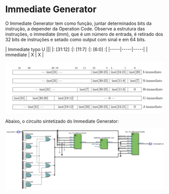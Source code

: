 # Immediate Generator

O Immediate Generator tem como função, juntar determinados bits da instrução, a depender da Operation Code. Observe a estrutura das instruções, o immediate (imm), que é um número de entrada, é retirado dos 32 bits de instruções e setado como output com sinal e em 64 bits.

| Immediate typo U |||
|: [31:12] :|: [11:7] :|: [6:0] :|
|-----|-----|-----|
| immediate | X | X |


![inst](typesOfImmediate.png)

Abaixo, o circuito sintetizado do Immediate Generator:

![immediateG](immediateG.jpg)
